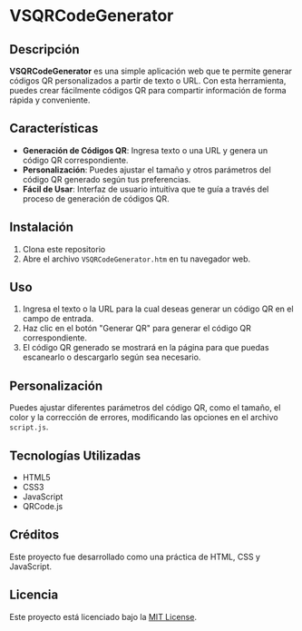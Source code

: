 # VSQRCodeGenerator

## Descripción

**VSQRCodeGenerator** es una simple aplicación web que te permite generar códigos QR personalizados a partir de texto o URL. Con esta herramienta, puedes crear fácilmente códigos QR para compartir información de forma rápida y conveniente.

## Características

- **Generación de Códigos QR**: Ingresa texto o una URL y genera un código QR correspondiente.
- **Personalización**: Puedes ajustar el tamaño y otros parámetros del código QR generado según tus preferencias.
- **Fácil de Usar**: Interfaz de usuario intuitiva que te guía a través del proceso de generación de códigos QR.

## Instalación

1. Clona este repositorio
2. Abre el archivo `VSQRCodeGenerator.htm` en tu navegador web.

## Uso

1. Ingresa el texto o la URL para la cual deseas generar un código QR en el campo de entrada.
2. Haz clic en el botón "Generar QR" para generar el código QR correspondiente.
3. El código QR generado se mostrará en la página para que puedas escanearlo o descargarlo según sea necesario.

## Personalización

Puedes ajustar diferentes parámetros del código QR, como el tamaño, el color y la corrección de errores, modificando las opciones en el archivo `script.js`.

## Tecnologías Utilizadas

- HTML5
- CSS3
- JavaScript
- QRCode.js

## Créditos

Este proyecto fue desarrollado como una práctica de HTML, CSS y JavaScript.

## Licencia

Este proyecto está licenciado bajo la [MIT License](LICENSE).
